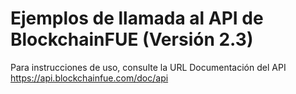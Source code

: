 
# Ejemplos de llamada al API de BlockchainFUE (Versión 2.3)

 Para instrucciones de uso, consulte la URL Documentación del API https://api.blockchainfue.com/doc/api
